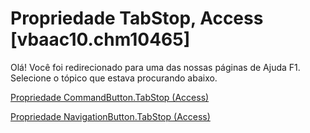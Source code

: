 
# Propriedade TabStop, Access [vbaac10.chm10465]

Olá! Você foi redirecionado para uma das nossas páginas de Ajuda F1. Selecione o tópico que estava procurando abaixo.

[Propriedade CommandButton.TabStop (Access)](http://msdn.microsoft.com/library/ec624311-cad4-87b7-e697-053c939a078a%28Office.15%29.aspx)

[Propriedade NavigationButton.TabStop (Access)](http://msdn.microsoft.com/library/615492c6-d953-3c0d-21c4-b9f233743aa6%28Office.15%29.aspx)

